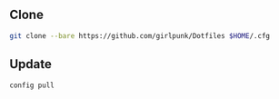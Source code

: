 ## Clone
```bash
git clone --bare https://github.com/girlpunk/Dotfiles $HOME/.cfg
```

## Update
```bash
config pull
```
